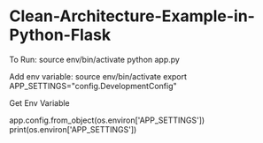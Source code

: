 # Clean-Architecture-Example-in-Python-Flask

To Run:
source env/bin/activate
python app.py

Add env variable:
source env/bin/activate
export APP_SETTINGS="config.DevelopmentConfig"

Get Env Variable

app.config.from_object(os.environ['APP_SETTINGS'])
print(os.environ['APP_SETTINGS'])

